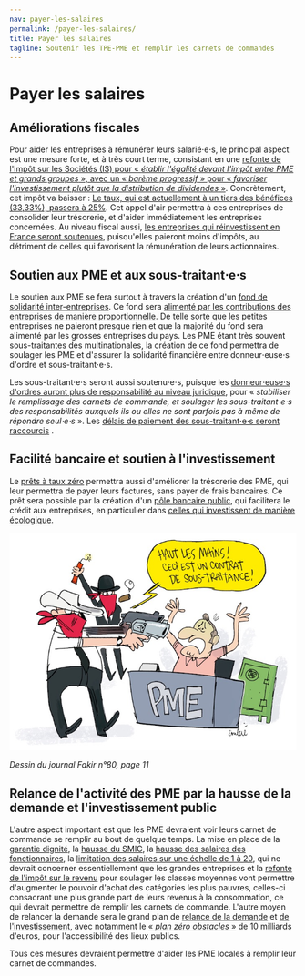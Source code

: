 ```yaml
---
nav: payer-les-salaires
permalink: /payer-les-salaires/
title: Payer les salaires
tagline: Soutenir les TPE-PME et remplir les carnets de commandes
---
```


# Payer les salaires

## Améliorations fiscales

Pour aider les entreprises à rémunérer leurs salarié⋅e⋅s, le principal aspect est une mesure forte, et à très court terme, consistant en une [refonte de l'Impôt sur les Sociétés (IS) pour « _établir l'égalité devant l'impôt entre PME et grands groupes_ », avec un « _barème progressif_ » pour « _favoriser l'investissement plutôt que la distribution de dividendes_ »](https://laec.fr/s36m3). Concrètement, cet impôt va baisser : [Le taux, qui est actuellement à un tiers des bénéfices (33,33%), passera à 25%](https://avenirencommun.fr/livret-produire-france/). Cet appel d'air permettra à ces entreprises de consolider leur trésorerie, et d'aider immédiatement les entreprises concernées.
Au niveau fiscal aussi, [les entreprises qui réinvestissent en France seront soutenues](https://laec.fr/s20m3), puisqu'elles paieront moins d'impôts, au détriment de celles qui favorisent la rémunération de leurs actionnaires.

## Soutien aux PME et aux sous-traitant⋅e⋅s

Le soutien aux PME se fera surtout à travers la création d'un [fond de solidarité inter-entreprises](https://laec.fr/s21m6). Ce fond sera [alimenté par les contributions des entreprises de manière proportionnelle](https://avenirencommun.fr/livret-produire-france/). De telle sorte que les petites entreprises ne paieront presque rien et que la majorité du fond sera alimenté par les grosses entreprises du pays. Les PME étant très souvent sous-traitantes des multinationales, la création de ce fond permettra de soulager les PME et d'assurer la solidarité financière entre donneur⋅euse⋅s d'ordre et sous-traitant⋅e⋅s.

Les sous-traitant⋅e⋅s seront aussi soutenu⋅e⋅s, puisque les [donneur⋅euse⋅s d'ordres auront plus de responsabilité au niveau juridique](https://laec.fr/s21m5), pour « _stabiliser le remplissage des carnets de commande, et soulager les sous-traitant⋅e⋅s des responsabilités auxquels ils ou elles ne sont parfois pas à même de répondre seul⋅e⋅s_ ». Les [délais de paiement des sous-traitant⋅e⋅s seront raccourcis](https://www.youtube.com/watch?v=KyD8JHPK0v8) .

## Facilité bancaire et soutien à l'investissement

Le [prêts à taux zéro](https://laec.fr/s21m3) permettra aussi d'améliorer la trésorerie des PME, qui leur permettra de payer leurs factures, sans payer de frais bancaires. Ce prêt sera possible par la création d'un [pôle bancaire public](https://avenirencommun.fr/le-livret-banques/), qui facilitera le crédit aux entreprises, en particulier dans [celles qui investissent de manière écologique](https://laec.fr/s21m1).

![Haut les mains](/assets/img-haut_les_mains.jpg)

_Dessin du journal Fakir n°80, page 11_

## Relance de l'activité des PME par la hausse de la demande et l'investissement public

L'autre aspect important est que les PME devraient voir leurs carnet de commande se remplir au bout de quelque temps. La mise en place de la [garantie dignité](https://avenirencommun.fr/le-livret-pauvrete/), la [hausse du SMIC](https://laec.fr/s30m1), la [hausse des salaires des fonctionnaires](https://laec.fr/s30m2), la [limitation des salaires sur une échelle de 1 à 20](https://laec.fr/s29m1), qui ne devrait concerner essentiellement que les grandes entreprises et la [refonte de l'impôt sur le revenu](https://laec.fr/s36m1) pour soulager les classes moyennes vont permettre d'augmenter le pouvoir d'achat des catégories les plus pauvres, celles-ci consacrant une plus grande part de leurs revenus à la consommation, ce qui devrait permettre de remplir les carnets de commande. L'autre moyen de relancer la demande sera le grand plan de [relance de la demande](https://patrons.insoumis.info/relancer-la-demande) et [de l'investissement](https://patrons.insoumis.info/relancer-l-investissement), avec notamment le [« _plan zéro obstacles_ »](https://laec.fr/s68m1) de 10 milliards d'euros, pour l'accessibilité des lieux publics.

Tous ces mesures devraient permettre d'aider les PME locales à remplir leur carnet de commandes.
